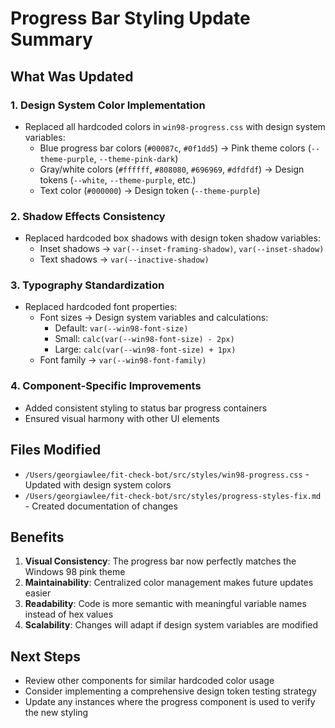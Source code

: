 # Progress Bar Styling Update Summary

## What Was Updated

### 1. Design System Color Implementation
- Replaced all hardcoded colors in `win98-progress.css` with design system variables:
  - Blue progress bar colors (`#00087c`, `#0f1dd5`) → Pink theme colors (`--theme-purple`, `--theme-pink-dark`)
  - Gray/white colors (`#ffffff`, `#808080`, `#696969`, `#dfdfdf`) → Design tokens (`--white`, `--theme-purple`, etc.)
  - Text color (`#000000`) → Design token (`--theme-purple`)

### 2. Shadow Effects Consistency
- Replaced hardcoded box shadows with design token shadow variables:
  - Inset shadows → `var(--inset-framing-shadow)`, `var(--inset-shadow)`
  - Text shadows → `var(--inactive-shadow)`

### 3. Typography Standardization
- Replaced hardcoded font properties:
  - Font sizes → Design system variables and calculations:
    - Default: `var(--win98-font-size)`
    - Small: `calc(var(--win98-font-size) - 2px)`
    - Large: `calc(var(--win98-font-size) + 1px)`
  - Font family → `var(--win98-font-family)`

### 4. Component-Specific Improvements
- Added consistent styling to status bar progress containers
- Ensured visual harmony with other UI elements

## Files Modified
- `/Users/georgiawlee/fit-check-bot/src/styles/win98-progress.css` - Updated with design system colors
- `/Users/georgiawlee/fit-check-bot/src/styles/progress-styles-fix.md` - Created documentation of changes

## Benefits
1. **Visual Consistency**: The progress bar now perfectly matches the Windows 98 pink theme
2. **Maintainability**: Centralized color management makes future updates easier
3. **Readability**: Code is more semantic with meaningful variable names instead of hex values
4. **Scalability**: Changes will adapt if design system variables are modified

## Next Steps
- Review other components for similar hardcoded color usage
- Consider implementing a comprehensive design token testing strategy
- Update any instances where the progress component is used to verify the new styling

